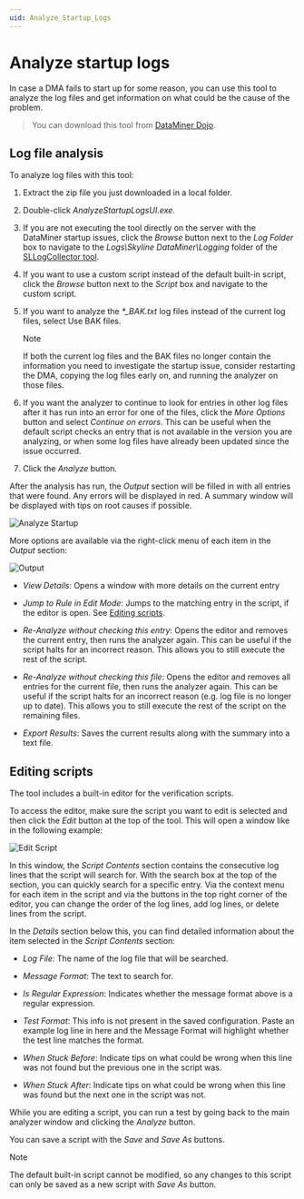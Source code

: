 ```yaml
---
uid: Analyze_Startup_Logs
---
```


# Analyze startup logs

In case a DMA fails to start up for some reason, you can use this tool to analyze the log files and get information on what could be the cause of the problem.

> You can download this tool from [DataMiner Dojo](https://community.dataminer.services/download/analyze-startup-logs/).

## Log file analysis

To analyze log files with this tool:

1. Extract the zip file you just downloaded in a local folder.

1. Double-click *AnalyzeStartupLogsUI.exe*.

1. If you are not executing the tool directly on the server with the DataMiner startup issues, click the *Browse* button next to the *Log Folder* box to navigate to the *Logs\Skyline* *DataMiner\Logging* folder of the [SLLogCollector tool](xref:SLLogCollector).

1. If you want to use a custom script instead of the default built-in script, click the *Browse* button next to the *Script* box and navigate to the custom script.

1. If you want to analyze the *\*_BAK.txt* log files instead of the current log files, select Use BAK files.

   > [!NOTE]
   > If both the current log files and the BAK files no longer contain the information you need to investigate the startup issue, consider restarting the DMA, copying the log files early on, and running the analyzer on those files.

1. If you want the analyzer to continue to look for entries in other log files after it has run into an error for one of the files, click the *More Options* button and select *Continue on errors*. This can be useful when the default script checks an entry that is not available in the version you are analyzing, or when some log files have already been updated since the issue occurred.

1. Click the *Analyze* button.

After the analysis has run, the *Output* section will be filled in with all entries that were found. Any errors will be displayed in red. A summary window will be displayed with tips on root causes if possible.

![Analyze Startup](~/user-guide/images/Analyze_Startup.png)

More options are available via the right-click menu of each item in the *Output* section:

![Output](~/user-guide/images/Output.png)

- *View Details*: Opens a window with more details on the current entry

- *Jump to Rule in Edit Mode*: Jumps to the matching entry in the script, if the editor is open. See [Editing scripts](#editing-scripts).

- *Re-Analyze without checking this entry*: Opens the editor and removes the current entry, then runs the analyzer again. This can be useful if the script halts for an incorrect reason. This allows you to still execute the rest of the script.

- *Re-Analyze without checking this file*: Opens the editor and removes all entries for the current file, then runs the analyzer again. This can be useful if the script halts for an incorrect reason (e.g. log file is no longer up to date). This allows you to still execute the rest of the script on the remaining files.

- *Export Results*: Saves the current results along with the summary into a text file.

## Editing scripts

The tool includes a built-in editor for the verification scripts.

To access the editor, make sure the script you want to edit is selected and then click the *Edit* button at the top of the tool. This will open a window like in the following example:

![Edit Script](~/user-guide/images/Edit_Script.png)

In this window, the *Script Contents* section contains the consecutive log lines that the script will search for. With the search box at the top of the section, you can quickly search for a specific entry. Via the context menu for each item in the script and via the buttons in the top right corner of the editor, you can change the order of the log lines, add log lines, or delete lines from the script.

In the *Details* section below this, you can find detailed information about the item selected in the *Script Contents* section:

- *Log File*: The name of the log file that will be searched.

- *Message Format*: The text to search for.

- *Is Regular Expression*: Indicates whether the message format above is a regular expression.

- *Test Format*: This info is not present in the saved configuration. Paste an example log line in here and the Message Format will highlight whether the test line matches the format.

- *When Stuck Before*: Indicate tips on what could be wrong when this line was not found but the previous one in the script was.

- *When Stuck After*: Indicate tips on what could be wrong when this line was found but the next one in the script was not.

While you are editing a script, you can run a test by going back to the main analyzer window and clicking the *Analyze* button.

You can save a script with the *Save* and *Save As* buttons.

> [!NOTE]
> The default built-in script cannot be modified, so any changes to this script can only be saved as a new script with *Save As* button.
